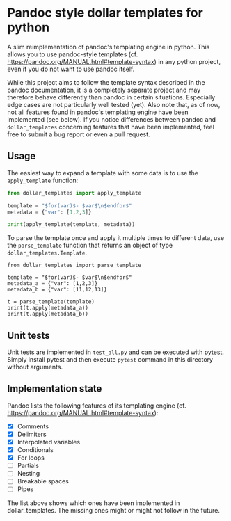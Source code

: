 # Pandoc style dollar templates for python

A slim reimplementation of pandoc's templating engine
in python. This allows you to use pandoc-style templates
(cf. <https://pandoc.org/MANUAL.html#template-syntax>) in any python
project, even if you do not want to use pandoc itself.

While this project aims to follow the template syntax described in
the pandoc documentation, it is a completely separate project and may
therefore behave differently than pandoc in certain situations. Especially
edge cases are not particularly well tested (yet). Also note that, as
of now, not all features found in pandoc's templating engine have been
implemented (see below). If you notice differences between pandoc and
`dollar_templates` concerning features that have been implemented,
feel free to submit a bug report or even a pull request.

## Usage

The easiest way to expand a template with some data is to use the
`apply_template` function:

```python
from dollar_templates import apply_template

template = "$for(var)$- $var$\n$endfor$"
metadata = {"var": [1,2,3]}

print(apply_template(template, metadata))
```

To parse the template once and apply it multiple times to different
data, use the `parse_template` function that returns an object of
type `dollar_templates.Template`.

```
from dollar_templates import parse_template

template = "$for(var)$- $var$\n$endfor$"
metadata_a = {"var": [1,2,3]}
metadata_b = {"var": [11,12,13]}

t = parse_template(template)
print(t.apply(metadata_a))
print(t.apply(metadata_b))
```

## Unit tests

Unit tests are implemented in `test_all.py` and can be executed with
[pytest](https://pytest.org). Simply install pytest and then execute
`pytest` command in this directory without arguments.

## Implementation state

Pandoc lists the following features of its templating engine
(cf. <https://pandoc.org/MANUAL.html#template-syntax>):

- [x] Comments
- [x] Delimiters
- [x] Interpolated variables
- [x] Conditionals
- [x] For loops
- [ ] Partials
- [ ] Nesting
- [ ] Breakable spaces
- [ ] Pipes

The list above shows which ones have been implemented in dollar_templates.
The missing ones might or might not follow in the future.

